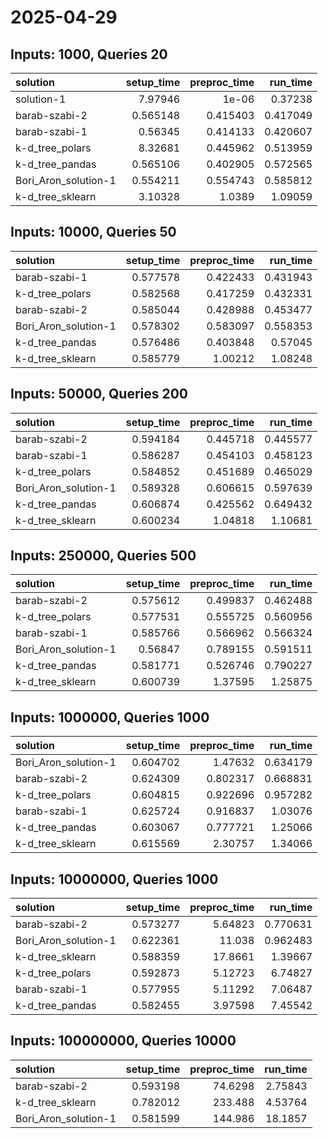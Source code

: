 # 2025-04-29

## Inputs: 1000, Queries 20

| solution             |   setup_time |   preproc_time |   run_time |
|:---------------------|-------------:|---------------:|-----------:|
| solution-1           |     7.97946  |       1e-06    |   0.37238  |
| barab-szabi-2        |     0.565148 |       0.415403 |   0.417049 |
| barab-szabi-1        |     0.56345  |       0.414133 |   0.420607 |
| k-d_tree_polars      |     8.32681  |       0.445962 |   0.513959 |
| k-d_tree_pandas      |     0.565106 |       0.402905 |   0.572565 |
| Bori_Aron_solution-1 |     0.554211 |       0.554743 |   0.585812 |
| k-d_tree_sklearn     |     3.10328  |       1.0389   |   1.09059  |

## Inputs: 10000, Queries 50

| solution             |   setup_time |   preproc_time |   run_time |
|:---------------------|-------------:|---------------:|-----------:|
| barab-szabi-1        |     0.577578 |       0.422433 |   0.431943 |
| k-d_tree_polars      |     0.582568 |       0.417259 |   0.432331 |
| barab-szabi-2        |     0.585044 |       0.428988 |   0.453477 |
| Bori_Aron_solution-1 |     0.578302 |       0.583097 |   0.558353 |
| k-d_tree_pandas      |     0.576486 |       0.403848 |   0.57045  |
| k-d_tree_sklearn     |     0.585779 |       1.00212  |   1.08248  |

## Inputs: 50000, Queries 200

| solution             |   setup_time |   preproc_time |   run_time |
|:---------------------|-------------:|---------------:|-----------:|
| barab-szabi-2        |     0.594184 |       0.445718 |   0.445577 |
| barab-szabi-1        |     0.586287 |       0.454103 |   0.458123 |
| k-d_tree_polars      |     0.584852 |       0.451689 |   0.465029 |
| Bori_Aron_solution-1 |     0.589328 |       0.606615 |   0.597639 |
| k-d_tree_pandas      |     0.606874 |       0.425562 |   0.649432 |
| k-d_tree_sklearn     |     0.600234 |       1.04818  |   1.10681  |

## Inputs: 250000, Queries 500

| solution             |   setup_time |   preproc_time |   run_time |
|:---------------------|-------------:|---------------:|-----------:|
| barab-szabi-2        |     0.575612 |       0.499837 |   0.462488 |
| k-d_tree_polars      |     0.577531 |       0.555725 |   0.560956 |
| barab-szabi-1        |     0.585766 |       0.566962 |   0.566324 |
| Bori_Aron_solution-1 |     0.56847  |       0.789155 |   0.591511 |
| k-d_tree_pandas      |     0.581771 |       0.526746 |   0.790227 |
| k-d_tree_sklearn     |     0.600739 |       1.37595  |   1.25875  |

## Inputs: 1000000, Queries 1000

| solution             |   setup_time |   preproc_time |   run_time |
|:---------------------|-------------:|---------------:|-----------:|
| Bori_Aron_solution-1 |     0.604702 |       1.47632  |   0.634179 |
| barab-szabi-2        |     0.624309 |       0.802317 |   0.668831 |
| k-d_tree_polars      |     0.604815 |       0.922696 |   0.957282 |
| barab-szabi-1        |     0.625724 |       0.916837 |   1.03076  |
| k-d_tree_pandas      |     0.603067 |       0.777721 |   1.25066  |
| k-d_tree_sklearn     |     0.615569 |       2.30757  |   1.34066  |

## Inputs: 10000000, Queries 1000

| solution             |   setup_time |   preproc_time |   run_time |
|:---------------------|-------------:|---------------:|-----------:|
| barab-szabi-2        |     0.573277 |        5.64823 |   0.770631 |
| Bori_Aron_solution-1 |     0.622361 |       11.038   |   0.962483 |
| k-d_tree_sklearn     |     0.588359 |       17.8661  |   1.39667  |
| k-d_tree_polars      |     0.592873 |        5.12723 |   6.74827  |
| barab-szabi-1        |     0.577955 |        5.11292 |   7.06487  |
| k-d_tree_pandas      |     0.582455 |        3.97598 |   7.45542  |

## Inputs: 100000000, Queries 10000

| solution             |   setup_time |   preproc_time |   run_time |
|:---------------------|-------------:|---------------:|-----------:|
| barab-szabi-2        |     0.593198 |        74.6298 |    2.75843 |
| k-d_tree_sklearn     |     0.782012 |       233.488  |    4.53764 |
| Bori_Aron_solution-1 |     0.581599 |       144.986  |   18.1857  |